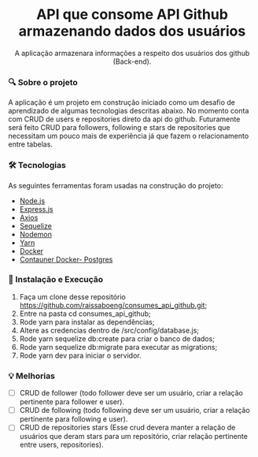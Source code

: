 <h1 align="center">API que consome API Github armazenando dados dos usuários</h1> 
<p align="center">A aplicação armazenara informações a respeito dos usuários dos github (Back-end).</p>


### :mag: Sobre o projeto 
A aplicação é um projeto em construção iniciado como um desafio de aprendizado de algumas tecnologias descritas abaixo. No momento conta com CRUD de users e repositories direto da api do github.
Futuramente será feito CRUD para followers, following e stars de repositories que necessitam um pouco mais de experiência já que fazem o relacionamento entre tabelas.

### 🛠 Tecnologias

As seguintes ferramentas foram usadas na construção do projeto:

- [Node.js](https://nodejs.org/en/)
- [Express.js](http://expressjs.com/)
- [Axios](https://www.npmjs.com/package/axios)
- [Sequelize](https://sequelize.org/)
- [Nodemon](https://www.npmjs.com/package/nodemon)
- [Yarn](https://yarnpkg.com/)
- [Docker](https://www.docker.com/)
- [Contauner Docker- Postgres](https://hub.docker.com/_/postgres)

### :key: Instalação e Execução
1. Faça um clone desse repositório https://github.com/raissaboeng/consumes_api_github.git;
2. Entre na pasta cd consumes_api_github;
3. Rode yarn para instalar as dependências;
4. Altere as credencias dentro de /src/config/database.js;
5. Rode yarn sequelize db:create para criar o banco de dados;
6. Rode yarn sequelize db:migrate para executar as migrations;
7. Rode yarn dev para iniciar o servidor.

### :bulb: Melhorias 

- [ ] CRUD de follower (todo follower deve ser um usuário, criar a relação pertinente para follower e user).
- [ ] CRUD de following (todo following deve ser um usuário, criar a relação pertinente para following e user).
- [ ] CRUD de repositories stars (Esse crud devera manter a relação de usuários que deram stars para um repositório, criar relação pertinente entre users, repositories).

